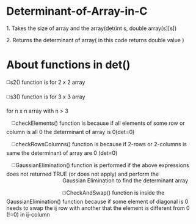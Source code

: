 # Determinant-of-Array-in-C
<p>1. Takes the size of array and the array(det(int s, double array[s][s])</p>
<p>2. Returns the determinant of array( in this code returns double value )</p>

# About functions in det()
<p>◻️s2() function is for 2 x 2 array</p>
<p>◻️s3() function is for 3 x 3 array</p>
<p>for n x n array with n > 3</p>
  <p>&emsp;◻️checkElements() function is because if all elements of some row or column is all 0 the determinant of array is 0(det=0)</p>
  <p>&emsp;◻️checkRowsColumns() function is because if 2-rows or 2-columns is same the determinant of array are 0 (det=0)</p>
  <p>&emsp;◻️GaussianElimination() function is performed if the above expressions does not returned TRUE (or does not apply) and perform the &emsp;&emsp;&emsp;&emsp;&emsp;&emsp;&emsp;&emsp;&emsp;&emsp;&ensp;Gaussian Elimination to find the determinant array </p>
  <p>&emsp;&emsp;&emsp;&emsp;&emsp;&emsp;&emsp;&emsp;&emsp;&emsp;&ensp;◻️CheckAndSwap() function is inside the GaussianElimination() function because if some element of diagonal is 0 needs to swap the ij row with another that the element is different from 0 (!=0) in ij-column </p>
